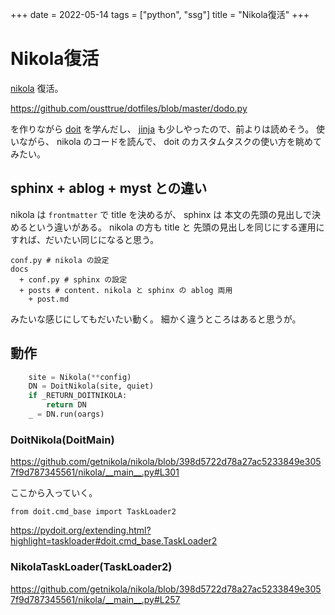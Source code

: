 +++
date = 2022-05-14
tags = ["python", "ssg"]
title = "Nikola復活"
+++

# Nikola復活

[nikola](https://getnikola.com/) 復活。

<https://github.com/ousttrue/dotfiles/blob/master/dodo.py>

を作りながら [doit](https://pydoit.org/) を学んだし、 [jinja](https://jinja.palletsprojects.com/en/3.1.x/)
も少しやったので、前よりは読めそう。
使いながら、 nikola のコードを読んで、 doit のカスタムタスクの使い方を眺めてみたい。

## sphinx + ablog + myst との違い

nikola は `frontmatter` で title を決めるが、 sphinx は 本文の先頭の見出しで決めるという違いがある。
nikola の方も title と 先頭の見出しを同じにする運用にすれば、だいたい同じになると思う。

```
conf.py # nikola の設定
docs
  + conf.py # sphinx の設定
  + posts # content. nikola と sphinx の ablog 両用
    + post.md
```

みたいな感じにしてもだいたい動く。
細かく違うところはあると思うが。

## 動作

```python
    site = Nikola(**config)
    DN = DoitNikola(site, quiet)
    if _RETURN_DOITNIKOLA:
        return DN
    _ = DN.run(oargs)
```

### DoitNikola(DoitMain)

<https://github.com/getnikola/nikola/blob/398d5722d78a27ac5233849e3057f9d787345561/nikola/__main__.py#L301>

ここから入っていく。

`from doit.cmd_base import TaskLoader2`

<https://pydoit.org/extending.html?highlight=taskloader#doit.cmd_base.TaskLoader2>

### NikolaTaskLoader(TaskLoader2)

<https://github.com/getnikola/nikola/blob/398d5722d78a27ac5233849e3057f9d787345561/nikola/__main__.py#L257>

